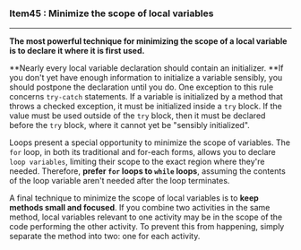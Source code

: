 ### Item45 : Minimize the scope of local variables

----------

**The most powerful technique for minimizing the scope of a local variable is to declare it where it is first used.**

**Nearly every local variable declaration should contain an initializer. **If you don't yet have enough information to initialize a variable sensibly, you should postpone the declaration until you do. One exception to this rule concerns `try-catch` statements. If a variable is initialized by a method that throws a checked exception, it must be initialized inside a `try` block. If the value must be used outside of the `try` block, then it must be declared before the `try` block, where it cannot yet be "sensibly initialized".

Loops present a special opportunity to minimize the scope of variables. The `for` loop, in both its traditional and for-each forms, allows you to declare `loop variables`, limiting their scope to the exact region where they're needed. Therefore, **prefer `for` loops to `while` loops**, assuming the contents of the loop variable aren't needed after the loop terminates.

A final technique to minimize the scope of local variables is to **keep methods small and focused**. If you combine two activities in the same method, local variables relevant to one activity may be in the scope of the code performing the other activity. To prevent this from happening, simply separate the method into two: one for each activity.